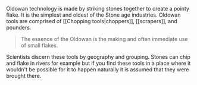Oldowan technology is made by striking stones together to create a pointy flake. It is the simplest and oldest of the Stone age industries. Oldowan tools are comprised of [[Chopping tools|choppers]], [[scrapers]], and pounders.

> The essence of the Oldowan is the making and often immediate use of small flakes.

Scientists discern these tools by geography and grouping. Stones can chip and flake in rivers for example but if you find these tools in a place where it wouldn't be possible for it to happen naturally it is assumed that they were brought there.

